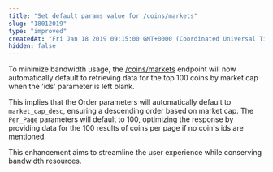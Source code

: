 ```yaml
---
title: "Set default params value for /coins/markets"
slug: "18012019"
type: "improved"
createdAt: "Fri Jan 18 2019 09:15:00 GMT+0000 (Coordinated Universal Time)"
hidden: false
---
```

To minimize bandwidth usage, the [/coins/markets](/reference/coins-markets) endpoint will now automatically default to retrieving data for the top 100 coins by market cap when the 'ids' parameter is left blank. 

This implies that the Order parameters will automatically default to `market_cap_desc`, ensuring a descending order based on market cap. The `Per_Page` parameters will default to 100, optimizing the response by providing data for the 100 results of coins per page if no coin's ids are mentioned.

This enhancement aims to streamline the user experience while conserving bandwidth resources.